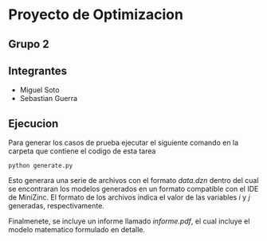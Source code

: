 # Proyecto de Optimizacion
## Grupo 2

## Integrantes
- Miguel Soto
- Sebastian Guerra

## Ejecucion
Para generar los casos de prueba ejecutar el siguiente comando en la carpeta
que contiene el codigo de esta tarea
```
python generate.py
```
Esto generara una serie de archivos con el formato _data.dzn_ dentro del cual se encontraran los modelos generados en un formato compatible con el IDE de MiniZinc.
El formato de los archivos indica el valor de las variables _i_ y _j_ generadas, respectivamente.

Finalmenete, se incluye un informe llamado _informe.pdf_, el cual incluye el modelo matematico formulado en detalle.
